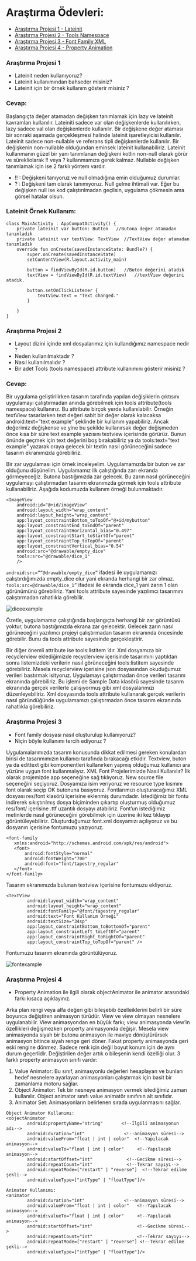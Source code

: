# Araştırma Ödevleri:

- [Araştırma Projesi 1 - Lateinit](#1)
- [Araştırma Projesi 2 - Tools Namespace](#2)
- [Araştırma Projesi 3 - Font Family XML](#3)
- [Araştırma Projesi 4 - Property Animation](#4)


### <a name="1"></a> Araştırma Projesi 1

- Lateinit neden kullanıyoruz?
- Lateinit kullanımından bahseder misiniz?
- Lateinit için bir örnek kullanım gösterir misiniz ?

### <a name="x"></a> Cevap:

Başlangıçta değer atamadan değişken tanımlamak için lazy ve lateinit kavramları kullanılır. Lateiniti  sadece var olan değişkenlerde kullanılırken, lazy sadece val olan değişkenlerde kullanılır.
Bir değişkene değer ataması bir sonraki aşamada gerçekleşmesi halinde lateinit işaretleyicisi kullanılır. Lateinit sadece non-nullable ve referans tipli değişkenlerde kullanılır. Bir değişkenin non-nullable olduğundan eminsek lateinit kullanabiliriz. Lateinit kullanmanın güzel bir yanı tanımlanan değişkeni kotlin non-null olarak görür ve sürekliolarak !! veya ? kullanmamıza gerek kalmaz.
Nullable değişken tanımlamak için ise 2 farklı yöntem vardır.
-	!! : Değişkeni tanıyoruz ve null olmadığına emin olduğumuz durumlar.
-	? : Değişkeni tam olarak tanımıyoruz. Null gelme ihtimali var. Eğer bu değişken null ise kod çalıştırılmadan geçilsin, uygulama çökmesin ama görsel hatalar olsun.

### <a name="x"></a> Lateinit Örnek Kullanım:
```
class MainActivity : AppCompatActivity() {
    private lateinit var button: Button   //Butona değer atamadan tanımladık
    private lateinit var textView: TextView  //TextView değer atamadan tanımladık
    override fun onCreate(savedInstanceState: Bundle?) {
        super.onCreate(savedInstanceState)
        setContentView(R.layout.activity_main)
        
        button = findViewById(R.id.button)   //Buton değerini atadık
        textView = findViewById(R.id.textView)   //textView değerini atadık.
        
        button.setOnClickListener { 
            textView.text = "Text changed."
        }
        
    }
}
```

### <a name="2"></a> Araştırma Projesi 2


- Layout dizini içinde xml dosyalarımız için kullandığımız namespace nedir ?
- Neden kullanılmaktadır ?
- Nasıl kullanılmalıdır ?
- Bir adet Tools (tools namespace) attribute kullanımını gösterir misiniz ? 

### <a name="x"></a> Cevap:
Bir uygulama geliştirilirken tasarım tarafında yapılan değişiklerin çıktısını uygulamayı çalıştırmadan anında görebilmek için tools attribute(tools namespace) kullanırız.
Bu attribute birçok yerde kullanılabilir. Örneğin textView tasarlarken text değeri sabit bir değer olarak kalacaksa android:text=”text example” şeklinde bir kullanım yapabiliriz. Ancak değerimiz değişkense ve yine bu şekilde kullanırsak değer değişmeden önce kısa bir süre text example yazısını textview içerisinde görürüz. Bunun önünde geçmek için text değerini boş bırakabiliriz ya da tools:text=”text example” yazarak oraya gelecek bir textin nasıl görüneceğini sadece tasarım ekranımızda görebiliriz.

Bir zar uygulaması için örnek inceleyelim. Uygulamamızda bir buton ve zar olduğunu düşünelim. Uygulamamız ilk çalıştığında zarı ekranda görmeyeceğiz. Butona bastığımızda zar gelecek. Bu zarın nasıl görüneceğini uygulamayı çalıştırmadan tasarım ekranımzda görmek için tools attribute kullanabiliriz. Aşağıda kodumuzda kullanım örneği bulunmaktadır.
```
<ImageView
    android:id="@+id/imageView"
    android:layout_width="wrap_content"
    android:layout_height="wrap_content"
    app:layout_constraintBottom_toTopOf="@+id/mybutton"
    app:layout_constraintEnd_toEndOf="parent"
    app:layout_constraintHorizontal_bias="0.497"
    app:layout_constraintStart_toStartOf="parent"
    app:layout_constraintTop_toTopOf="parent"
    app:layout_constraintVertical_bias="0.54"
    android:src="@drawable/empty_dice"
    tools:src="@drawable/dice_1"
    />
```

`android:src=””@drawable/empty_dice”` ifadesi ile uygulamamızı çalıştırdığımızda empty_dice olur yani ekranda herhangi bir zar olmaz.
`tools:src=@drawable/dice_1”` ifadesi ile ekranda dice_1 yani zarın 1 olan görünümünü görebiliriz.
Yani tools attribute sayesinde yazılımcı tasarımını çalıştırmadan rahatlıkla görebilir.

![diceexample](https://github.com/beyzaaydemir/UpschoolBootcampResearchAssignments/blob/main/dice_image.png)


 
 Özetle, uygulamamız çalıştığında başlangıçta herhangi bir zar görüntüsü yoktur, butona bastığımızda ekrana zar gelecektir. Gelecek zarın nasıl görüneceğini yazılımcı projeyi çalıştırmadan tasarım ekranında öncesinde görebilir. Bunu da tools attribute sayesinde gerçekleştirir.

Bir diğer önemli attribute ise tools:listitem ’dır. Xml dosyamıza bir recyclerview eklediğimizde recyclerview içerisinde tasarımını yaptıktan sonra listemizdeki verilerin nasıl görüneceğini tools:listitem sayesinde görebiliriz. Mesela recyclerview içerisine json dosyasından okuduğumuz verileri bastırmak isityoruz. Uygulamayı çalıştırmadan önce verileri tasarım ekranında görebiliriz. Bu işlemi de Sample Data klasörü sayesinde tasarım ekranında gerçek verilerle çalışıyormuş gibi xml dosyalarımızı düzenleyebiliriz. Xml dosyasında tools attribute kullanarak gerçek verilerin nasıl göründüğünde uygulamamızı çalıştırmadan önce tasarım ekranında rahatlıkla görebiliriz.

### <a name="3"></a> Araştırma Projesi 3


- Font family dosyası nasıl oluşturulup kullanıyoruz? 
- Niçin böyle kullanımı tercih ediyoruz ?

Uygulamalarımızda tasarım konusunda dikkat edilmesi gereken konulardan birisi de tasarımımızın kullanıcı tarafında bırakacağı etkidir. Textview, buton ya da edittext gibi komponentleri kullanırken yapmış olduğumuz kullanıcı ara yüzüne uygun font kullanmalıyız.
XML Font Projelerimizde Nasıl Kullanılır? 
İlk olarak projemizde app seçeneğine sağ tıklıyoruz. New source file seçeneğini seçiyoruz. 
Dosyamıza isim veriyoruz ve resource type kısmını font olarak seçip OK butonuna basıyoruz.
Fontlarımızı oluşturacağımız XML dosyası res/font klasörü içerisine eklenmiş durumdadır. İstediğimiz bir fontu indirerek sıkıştırılmış dosya biçiminden çıkartıp oluşturmuş olduğumuz res/font/ içerisine .ttf uzantılı dosyayı atabiliriz. Font’un istediğimiz metinlerde nasıl görüneceğini görebilmek için üzerine iki kez tıklayıp görüntüleyebiliriz.
Oluşturduğumuz font.xml dosyamızı açılıyoruz ve bu dosyanın içerisine fontumuzu yazıyoruz.
```
<font-family 
   xmlns:android="http://schemas.android.com/apk/res/android">
   <font>
       android:fontStyle="normal"
       android:fontWeight="700"
       android:font="font/tapestry_regular"
   </font>
</font-family>
```
Tasarım ekranımızda bulunan textview içerisine fontumuzu ekliyoruz.
```
<TextView
        android:layout_width="wrap_content"
        android:layout_height="wrap_content"
        android:fontFamily="@font/tapestry_regular"
        android:text="Font Kullanım Örneği"
        android:textSize="34sp"
        app:layout_constraintBottom_toBottomOf="parent"
        app:layout_constraintLeft_toLeftOf="parent"
        app:layout_constraintRight_toRightOf="parent"
        app:layout_constraintTop_toTopOf="parent" />
```
Fontumuzu tasarım ekranında görüntülüyoruz.


![fontexample](https://github.com/beyzaaydemir/UpschoolBootcampResearchAssignments/blob/main/FontExample.png)

### <a name="4"></a> Araştırma Projesi 4

- Property Animation ile ilgili olarak objectAnimator ile animator arasındaki farkı kısaca açıklayınız. 

Arka plan rengi veya alfa değeri gibi bileşebib özelleiklerini belirli bir süre boyunca değiştiren animasyon türüdür. View ve view olmayan nesnelere uygulanabilir. View animasyondan en büyük farkı; view animasyonda view’in özellikleri değişmezken property animasyonda değişir.
Mesela view animasyonda siyah bir butonu animasyon ile maviye dönüştürürsek animasyon bitince siyah renge geri döner. Fakat property animasyonda geri eski rengine dönmez. Sadece renk için değil boyut konum için de aynı durum geçerlidir. Değiştirilen değer artık o bileşenin kendi özelliği olur.
3 farklı property animasyon sınıfı vardır:
1)	Value Animator: Bu sınıf, animasyonlu değerleri hesaplayan ve bunları hedef nesnelere ayarlayan animasyonları çalıştırmak için basit bir zamanlama motoru sağlar.
2)	Object Animator: Tek bir nesneye animasyon vermek istediğimiz zaman kullanılır. Object animator sınıfı value animatör sınıfının alt sınıfıdır.
3)	Animator Set: Animasyonların belirlenen sırada uygulanmasını sağlar.

```
Object Animator Kullanımı:
<objectAnimator 
        android:propertyName="string"       <!--İlgili animasyonun adı-->
        android:duration="int"               <!--animasyon süresi-->
        android:valueFrom="float | int | color"  <!--Yapılacak animasyon-->
        android:valueTo="float | int | color"     <!--Yapılacak animasyon-->
        android:startOffset="int"             <!--Gecikme süresi-->
        android:repeatCount="int"             <!--Tekrar sayıyı-->
        android:repeatMode=["restart" | "reverse"]  <!--Tekrar edilme şekli-->
        android:valueType=["intType" | "floatType"]/>
```
```
Animator Kullanımı:
<animator
        android:duration="int"               <!--animasyon süresi-->
        android:valueFrom="float | int | color"   <!--Yapılacak animasyon-->
        android:valueTo="float | int | color"     <!--Yapılacak animasyon-->
        android:startOffset="int"                 <!--Gecikme süresi-->
        android:repeatCount="int"                 <!--Tekrar sayıyı-->
        android:repeatMode=["restart" | "reverse"] <!--Tekrar edilme şekli-->
        android:valueType=["intType" | "floatType"]/>

```





